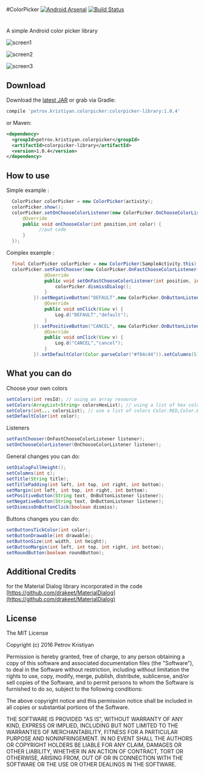 #ColorPicker [![Android Arsenal](https://img.shields.io/badge/Android%20Arsenal-ColorPicker-green.svg?style=true)](https://android-arsenal.com/details/1/3121)  [![Build Status](https://travis-ci.org/kristiyanP/colorpicker.svg?branch=master)](https://travis-ci.org/kristiyanP/colorpicker)

#
A simple Android color picker library

![screen1](https://raw.github.com/kristiyanP/colorpicker/master/screen1.png)

![screen2](https://raw.github.com/kristiyanP/colorpicker/master/screen2.png)

![screen3](https://raw.github.com/kristiyanP/colorpicker/master/screen3.png)

## Download ##

Download the [latest JAR](https://bintray.com/petrovkristiyan/maven/petrov.kristiyan.colorpicker/view) or grab via Gradle:

```groovy
compile 'petrov.kristiyan.colorpicker:colorpicker-library:1.0.4'
```
or Maven:

```xml
<dependency>
  <groupId>petrov.kristiyan.colorpicker</groupId>
  <artifactId>colorpicker-library</artifactId>
  <version>1.0.4</version>
</dependency>
```
## How to use ##

  Simple example : 
```java
  ColorPicker colorPicker = new ColorPicker(activity);
  colorPicker.show();
  colorPicker.setOnChooseColorListener(new ColorPicker.OnChooseColorListener() {
      @Override
      public void onChooseColor(int position,int color) {
            //put code
      }
  });
```  
  Complex example : 
```java
  final ColorPicker colorPicker = new ColorPicker(SampleActivity.this);
  colorPicker.setFastChooser(new ColorPicker.OnFastChooseColorListener() {
              @Override
              public void setOnFastChooseColorListener(int position, int color) {
                  colorPicker.dismissDialog();
              }
          }).setNegativeButton("DEFAULT",new ColorPicker.OnButtonListener() {
              @Override
              public void onClick(View v) {
                  Log.d("DEFAULT","default");
              }
          }).setPositiveButton("CANCEL", new ColorPicker.OnButtonListener() {
              @Override
              public void onClick(View v) {
                  Log.d("CANCEL","cancel");
              }
          }).setDefaultColor(Color.parseColor("#f84c44")).setColumns(5).setDialogFullHeight().show();
```

## What you can do ##

Choose your own colors

```java
setColors(int resId); // using an array resource
setColors(ArrayList<String> colorsHexList); // using a list of hex colors
setColors(int... colorsList); // use a list of colors Color.RED,Color.Black etc
setDefaultColor(int color);
```

Listeners
```java
setFastChooser(OnFastChooseColorListener listener);
setOnChooseColorListener(OnChooseColorListener listener);
```

General changes you can do:

```java
setDialogFullHeight();
setColumns(int c);
setTitle(String title);
setTitlePadding(int left, int top, int right, int bottom);
setMargin(int left, int top, int right, int bottom);
setPositiveButton(String text, OnButtonListener listener);
setNegativeButton(String text, OnButtonListener listener);
setDismissOnButtonClick(boolean dismiss);
```


Buttons changes you can do:

```java
setButtonsTickColor(int color);
setButtonDrawable(int drawable);
setButtonSize(int width, int height);
setButtonMargin(int left, int top, int right, int bottom);
setRoundButton(boolean roundButton);
```

## Additional Credits ##
for the Material Dialog library incorporated in the code
  [https://github.com/drakeet/MaterialDialog](https://github.com/drakeet/MaterialDialog)


## License ##

The MIT License

Copyright (c) 2016 Petrov Kristiyan

Permission is hereby granted, free of charge, to any person obtaining a copy
of this software and associated documentation files (the "Software"), to deal
in the Software without restriction, including without limitation the rights
to use, copy, modify, merge, publish, distribute, sublicense, and/or sell
copies of the Software, and to permit persons to whom the Software is
furnished to do so, subject to the following conditions:

The above copyright notice and this permission notice shall be included in
all copies or substantial portions of the Software.

THE SOFTWARE IS PROVIDED "AS IS", WITHOUT WARRANTY OF ANY KIND, EXPRESS OR
IMPLIED, INCLUDING BUT NOT LIMITED TO THE WARRANTIES OF MERCHANTABILITY,
FITNESS FOR A PARTICULAR PURPOSE AND NONINFRINGEMENT. IN NO EVENT SHALL THE
AUTHORS OR COPYRIGHT HOLDERS BE LIABLE FOR ANY CLAIM, DAMAGES OR OTHER
LIABILITY, WHETHER IN AN ACTION OF CONTRACT, TORT OR OTHERWISE, ARISING FROM,
OUT OF OR IN CONNECTION WITH THE SOFTWARE OR THE USE OR OTHER DEALINGS IN
THE SOFTWARE.

